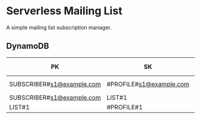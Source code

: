 # Serverless Mailing List

A simple mailing list subscription manager.

## DynamoDB

| PK                        | SK                      | Name         | Subscription Date |
|---------------------------|-------------------------|--------------|-------------------|
| SUBSCRIBER#s1@example.com | #PROFILE#s1@example.com | Subscriber 1 | -                 |
| SUBSCRIBER#s1@example.com | LIST#1                  | -            | 01/01/2020        |
| LIST#1                    | #PROFILE#1              | List 1       | -                 |
